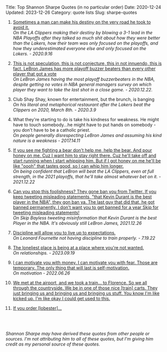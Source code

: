Title: Top Shannon Sharpe Quotes (in no particular order)
Date: 2020-12-24
Updated: 2023-12-26
Category: quote lists
Slug: sharpe-quotes

1. <a href="https://www.youtube.com/watch?v=A-ynOpt2VXw&t=256s" target="_blank">Sometimes a man can make his destiny on the very road he took to avoid it.</a><br>
	_On the LA Clippers making their destiny by blowing a 3-1 lead in the NBA Playoffs after they talked so much shit about how they were better than the Lakers, how their team was only focused on the playoffs, and how they underestimated everyone else and only focused on the Lokers. - 2020.9.16_ 

1. <a href="https://youtu.be/AwjnTYThz54?t=14" target="_blank">This is not speculation, this is not conjecture, this in not innuendo, this is fact. LeBron James has more playoff buzzer beaters than every other player that got a vote</a><br>
	_On LeBron James having the most playoff buzzerbeaters in the NBA, despite getting no votes in NBA general managers survey on which player they want to take the last shot in a close game. - 2020.12.22._ 
 
4. Club Shay Shay, known for entertainment, but the brunch, is banging<br>
	_On his literal and metaphorical restaurant after the Lakers beat the Clippers on 2020, March 8th. - 2020.3.9_

5. What they're starting to do is take his kindness for weakness. He might have to touch somebody...he might have to put hands on somebody - you don't have to be a catholic priest.<br>
	_On people generally disrespecting LeBron James and assuming his kind nature is a weakness  - 2017.14.11_

1. <a href="https://youtu.be/6-00hORvE_0?t=1218" target="_blank"> If you see me fighting a bear don't help me, help the bear. And pour honey on me. Cuz I want him to stay right there. Cuz he'll take off and start running when I start whipping him. But if I got honey on me he'll be like "oooh" that tastes good, so I can whip him longer.</a><br>
	_On being confident that LeBron will beat the LA Clippers, even at full strength, in the 2021 playoffs, that he'll take almost whatever bet on it. - 2021.12.22_

1. <a href="https://youtu.be/EVK8Fb8W7Cw?t=255" target="_blank">Can you stop this foolishness? They gone ban you from Twitter. If you keep tweeting misleading statements, "that Kevin Durant is the best player in the NBA", they gon ban ya. The last guy that did that, he got banned permanently. I don't want you to get banned for a year Skip for tweeting misleading statements!</a><br>
	_On Skip Bayless tweeting misinformation that Kevin Durant is the best Player in the NBA. It's obviously still LeBron James, 2021.12.26_

1. <a href="https://youtu.be/-6mVloLOBKM" target="_blank">Discipline will allow you to live up to expectations.</a><br>
	_On Leonard Fournette not having discipline to train properly. - 7.19.22_

1. <a href="https://youtu.be/rQqwutj83tY?t=518" target="_blank">The loneliest place is being at a place where you're not wanted.</a><br>
	_On relationships. - 2023.09.19_

1. <a href="https://www.instagram.com/p/CfSEIB8vS-U/?igshid=YmMyMTA2M2Y=" target="_blank">I can motivate you with money. I can motivate you with fear. Those are temporary. The only thing that will last is self-motivation.</a><br>
	_On motivation - 2022.06.26_

1. <a href="https://youtu.be/Vdp1dxoJJZ0?list=PLmXo7E5OdjLexK22NVqMXOzoxXZaGErJZ&t=4666" target="_blank">We met at the airport, and we took a train… to Florence. So we all through the countryside. We be in one of those nice [train] carts. They just bringing us and bringing us and bringing us stuff. You know I'm like kicked up. I'm like okay I could get used to this.</a><br>

1. <a href="https://youtu.be/5AuARaQRhsw?t=235" target="_blank">If you order [lobester]...</a><br>


<br><br><br>
_Shannon Sharpe may have derived these quotes from other people or sources. I'm not attributing him to all of these quotes, but I'm giving him credit as my personal source of these quotes._
